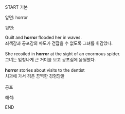 START
기본

앞면:
horror


뒷면:
<div>Guilt and <strong>horror</strong> flooded her in waves. </div><div><div>죄책감과 공포감의 파도가 걷잡을 수 없도록 그녀를 휘감았다.</div></div><div><br></div><div><div>She recoiled in <strong>horror</strong> at the sight of an enormous spider. </div><div><div>그녀는 엄청나게 큰 거미를 보고 공포심에 움찔했다.</div></div></div><div><br></div><div><div><strong>horror</strong> stories about visits to the dentist </div><div><div>치과에 가서 겪은 끔찍한 경험담들</div></div></div><div><br></div><div>공포</div>


해석:
<!--ID: 1746614454074-->
END